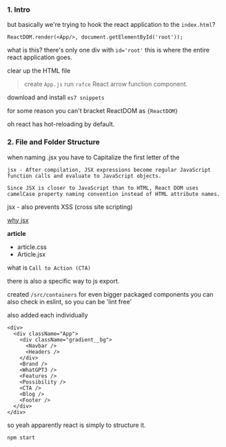 ### 1. Intro

but basically we're trying to hook the react application to the `index.html`?


```
ReactDOM.render(<App/>, document.getElementById('root'));
```
what is this?
there's only one div with `id='root'`
this is where the entire react application goes.

clear up the HTML file

> create `App.js`
run `rafce`
React arrow function component.


download and install `es7 snippets`

for some reason you can't bracket ReactDOM as 
`{ReactDOM}`

oh react has hot-reloading by default.


### 2. File and Folder Structure
when naming .jsx you have to Capitalize the first letter of the

```
jsx - After compilation, JSX expressions become regular JavaScript function calls and evaluate to JavaScript objects.

Since JSX is closer to JavaScript than to HTML, React DOM uses camelCase property naming convention instead of HTML attribute names.
```
jsx - also prevents XSS (cross site scripting)



[why jsx](https://reactjs.org/docs/introducing-jsx.html)

**article**
  - article.css
  - Article.jsx

what is `Call to Action (CTA)`


there is also a specific way to js export.


created `/src/containers` for even bigger packaged components
you can also check in eslint, so you can be 'lint free'

also added each individually

```
<div>
  <div className="App">
    <div className="gradient__bg">
      <Navbar />
      <Headers />
    </div>
    <Brand />
    <WhatGPT3 />
    <Features />
    <Possibility />
    <CTA />
    <Blog />
    <Footer />
  </div>
</div>
```
so yeah apparently react is simply to structure it.

`npm start`
